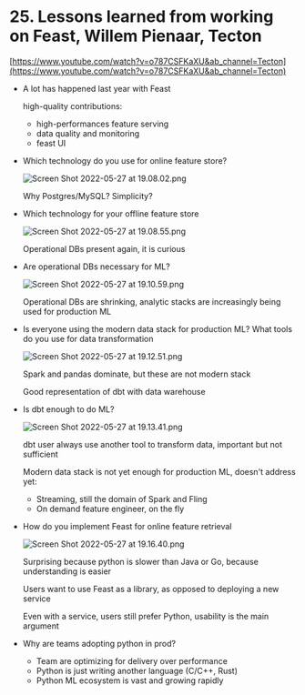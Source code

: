 # 25. Lessons learned from working on Feast, Willem Pienaar, Tecton

[https://www.youtube.com/watch?v=o787CSFKaXU&ab_channel=Tecton](https://www.youtube.com/watch?v=o787CSFKaXU&ab_channel=Tecton)

- A lot has happened last year with Feast
    
    high-quality contributions:
    
    - high-performances feature serving
    - data quality and monitoring
    - feast UI
- Which technology do you use for online feature store?
    
    ![Screen Shot 2022-05-27 at 19.08.02.png](25%20Lessons%20learned%20from%20working%20on%20Feast,%20Willem%20P%204ba9c529fb684693870874c054f709fd/Screen_Shot_2022-05-27_at_19.08.02.png)
    
    Why Postgres/MySQL? Simplicity?
    
- Which technology for your offline feature store
    
    ![Screen Shot 2022-05-27 at 19.08.55.png](25%20Lessons%20learned%20from%20working%20on%20Feast,%20Willem%20P%204ba9c529fb684693870874c054f709fd/Screen_Shot_2022-05-27_at_19.08.55.png)
    
    Operational DBs present again, it is curious
    
- Are operational DBs necessary for ML?
    
    ![Screen Shot 2022-05-27 at 19.10.59.png](25%20Lessons%20learned%20from%20working%20on%20Feast,%20Willem%20P%204ba9c529fb684693870874c054f709fd/Screen_Shot_2022-05-27_at_19.10.59.png)
    
    Operational DBs are shrinking, analytic stacks are increasingly being used for production ML
    
- Is everyone using the modern data stack for production ML? What tools do you use for data transformation
    
    ![Screen Shot 2022-05-27 at 19.12.51.png](25%20Lessons%20learned%20from%20working%20on%20Feast,%20Willem%20P%204ba9c529fb684693870874c054f709fd/Screen_Shot_2022-05-27_at_19.12.51.png)
    
    Spark and pandas dominate, but these are not modern stack
    
    Good representation of dbt with data warehouse
    
- Is dbt enough to do ML?
    
    ![Screen Shot 2022-05-27 at 19.13.41.png](25%20Lessons%20learned%20from%20working%20on%20Feast,%20Willem%20P%204ba9c529fb684693870874c054f709fd/Screen_Shot_2022-05-27_at_19.13.41.png)
    
    dbt user always use another tool to transform data, important but not sufficient
    
    Modern data stack is not yet enough for production ML, doesn't address yet:
    
    - Streaming, still the domain of Spark and Fling
    - On demand feature engineer, on the fly
- How do you implement Feast for online feature retrieval
    
    ![Screen Shot 2022-05-27 at 19.16.40.png](25%20Lessons%20learned%20from%20working%20on%20Feast,%20Willem%20P%204ba9c529fb684693870874c054f709fd/Screen_Shot_2022-05-27_at_19.16.40.png)
    
    Surprising because python is slower than Java or Go, because understanding is easier
    
    Users want to use Feast as a library, as opposed to deploying a new service
    
    Even with a service, users still prefer Python, usability is the main argument
    
- Why are teams adopting python in prod?
    - Team are optimizing for delivery over performance
    - Python is just writing another language (C/C++, Rust)
    - Python ML ecosystem is vast and growing rapidly
